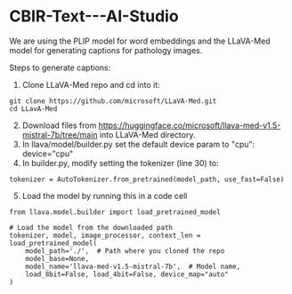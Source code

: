 # CBIR-Text---AI-Studio

We are using the PLIP model for word embeddings and the LLaVA-Med model for generating captions for pathology images.

Steps to generate captions:
1. Clone LLaVA-Med repo and cd into it:
```
git clone https://github.com/microsoft/LLaVA-Med.git
cd LLavA-Med
```
2. Download files from https://huggingface.co/microsoft/llava-med-v1.5-mistral-7b/tree/main into LLaVA-Med directory.
3. In llava/model/builder.py set the default device param to "cpu": device="cpu"
4. In builder.py, modify setting the tokenizer (line 30) to:

```
tokenizer = AutoTokenizer.from_pretrained(model_path, use_fast=False)
```

5. Load the model by running this in a code cell

```
from llava.model.builder import load_pretrained_model

# Load the model from the downloaded path
tokenizer, model, image_processor, context_len = load_pretrained_model(
    model_path='./',  # Path where you cloned the repo
    model_base=None,
    model_name='llava-med-v1.5-mistral-7b',  # Model name,
    load_8bit=False, load_4bit=False, device_map="auto"
)
``` 
